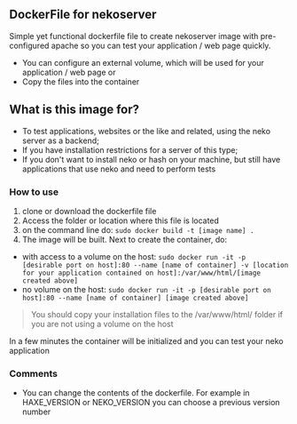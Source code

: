 ## DockerFile for nekoserver

Simple yet functional dockerfile file to create nekoserver image with pre-configured apache so you can test your application / web page quickly.

- You can configure an external volume, which will be used for your application / web page or
- Copy the files into the container

## What is this image for?

- To test applications, websites or the like and related, using the neko server as a backend;
- If you have installation restrictions for a server of this type;
- If you don't want to install neko or hash on your machine, but still have applications that use neko and need to perform tests


### How to use
1. clone or download the dockerfile file
2. Access the folder or location where this file is located
3. on the command line do:
`sudo docker build -t [image name] .`
4. The image will be built. Next to create the container, do:
 + with access to a volume on the host:
 `sudo docker run -it -p [desirable port on host]:80 --name [name of container] -v [location for your application contained on host]:/var/www/html/[image created above]`
 + no volume on the host:
 `sudo docker run -it -p [desirable port on host]:80 --name [name of container] [image created above]`

 > You should copy your installation files to the /var/www/html/ folder if you are not using a volume on the host

In a few minutes the container will be initialized and you can test your neko application

### Comments
 - You can change the contents of the dockerfile. For example in HAXE_VERSION or NEKO_VERSION you can choose a previous version number
